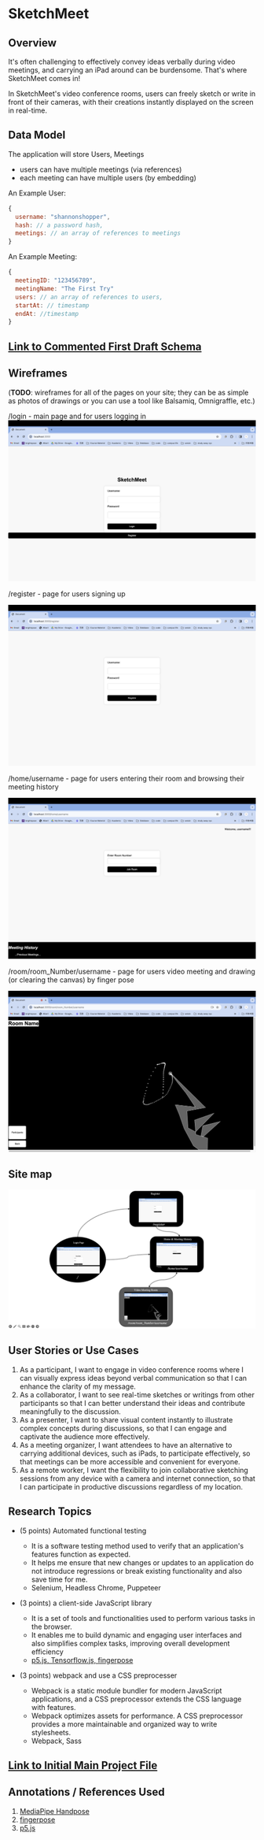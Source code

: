 # SketchMeet

## Overview

It's often challenging to effectively convey ideas verbally during video meetings, and carrying an iPad around can be burdensome. That's where SketchMeet comes in!

In SketchMeet's video conference rooms, users can freely sketch or write in front of their cameras, with their creations instantly displayed on the screen in real-time.


## Data Model

The application will store Users, Meetings

* users can have multiple meetings (via references)
* each meeting can have multiple users (by embedding)



An Example User:

```javascript
{
  username: "shannonshopper",
  hash: // a password hash,
  meetings: // an array of references to meetings
}
```

An Example Meeting:

```javascript
{
  meetingID: "123456789",
  meetingName: "The First Try"
  users: // an array of references to users,
  startAt: // timestamp
  endAt: //timestamp
}
```


## [Link to Commented First Draft Schema](db.mjs) 


## Wireframes

(__TODO__: wireframes for all of the pages on your site; they can be as simple as photos of drawings or you can use a tool like Balsamiq, Omnigraffle, etc.)

/login - main page and for users logging in
![login](documentation/login.png)

/register - page for users signing up

![register](documentation/register.png)

/home/username - page for users entering their room and browsing their meeting history

![home username](documentation/home-username.png)

/room/room_Number/username - page for users video meeting and drawing (or clearing the canvas) by finger pose

![room room_Number username](documentation/room-room_Number-username.png)

## Site map

![site map](documentation/site_map.png)

## User Stories or Use Cases

1. As a participant, I want to engage in video conference rooms where I can visually express ideas beyond verbal communication so that I can enhance the clarity of my message.
2. As a collaborator, I want to see real-time sketches or writings from other participants so that I can better understand their ideas and contribute meaningfully to the discussion.
3. As a presenter, I want to share visual content instantly to illustrate complex concepts during discussions, so that I can engage and captivate the audience more effectively.
4. As a meeting organizer, I want attendees to have an alternative to carrying additional devices, such as iPads, to participate effectively, so that meetings can be more accessible and convenient for everyone.
5. As a remote worker, I want the flexibility to join collaborative sketching sessions from any device with a camera and internet connection, so that I can participate in productive discussions regardless of my location.


## Research Topics

* (5 points) Automated functional testing
    * It is a software testing method used to verify that an application's features function as expected.
    * It helps me ensure that new changes or updates to an application do not introduce regressions or break existing functionality and also save time for me.
    * Selenium, Headless Chrome, Puppeteer

* (3 points) a client-side JavaScript library
    * It is a set of tools and functionalities used to perform various tasks in the browser.
    * It enables me to build dynamic and engaging user interfaces and also simplifies complex tasks, improving overall development efficiency
    * [p5.js, Tensorflow.js, fingerpose](sketch.mjs)
* (3 points) webpack and use a CSS preprocesser
    * Webpack is a static module bundler for modern JavaScript applications, and a CSS preprocessor extends the CSS language with features.
    * Webpack optimizes assets for performance. A CSS preprocessor provides a more maintainable and organized way to write stylesheets.
    * Webpack, Sass

<!-- 10 points total out of 8 required points (___TODO__: addtional points will __not__ count for extra credit) -->

## [Link to Initial Main Project File](app.mjs) 

## Annotations / References Used

1. [MediaPipe Handpose](https://github.com/tensorflow/tfjs-models/blob/master/handpose/README.md)
2. [fingerpose](https://github.com/andypotato/fingerpose)
3. [p5.js](https://p5js.org/reference/)

